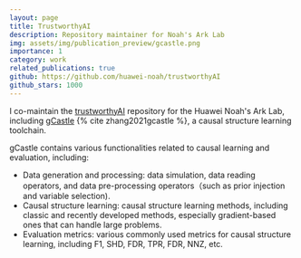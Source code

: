 ```yaml
---
layout: page
title: TrustworthyAI
description: Repository maintainer for Noah's Ark Lab
img: assets/img/publication_preview/gcastle.png
importance: 1
category: work
related_publications: true
github: https://github.com/huawei-noah/trustworthyAI
github_stars: 1000
---
```


I co-maintain the [trustworthyAI](https://github.com/huawei-noah/trustworthyAI) repository for the Huawei Noah's Ark Lab, including [gCastle](https://github.com/huawei-noah/trustworthyAI/tree/master/gcastle) {% cite zhang2021gcastle %}, a causal structure learning toolchain.

gCastle contains various functionalities related to causal learning and evaluation, including:

- Data generation and processing: data simulation, data reading operators, and data pre-processing operators（such as prior injection and variable selection).
- Causal structure learning: causal structure learning methods, including classic and recently developed methods, especially gradient-based ones that can handle large problems.
- Evaluation metrics: various commonly used metrics for causal structure learning, including F1, SHD, FDR, TPR, FDR, NNZ, etc.
